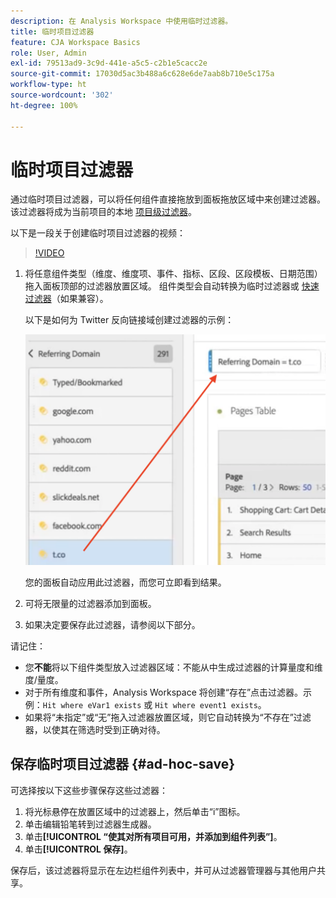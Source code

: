 ```yaml
---
description: 在 Analysis Workspace 中使用临时过滤器。
title: 临时项目过滤器
feature: CJA Workspace Basics
role: User, Admin
exl-id: 79513ad9-3c9d-441e-a5c5-c2b1e5cacc2e
source-git-commit: 17030d5ac3b488a6c628e6de7aab8b710e5c175a
workflow-type: ht
source-wordcount: '302'
ht-degree: 100%

---
```


# 临时项目过滤器

通过临时项目过滤器，可以将任何组件直接拖放到面板拖放区域中来创建过滤器。 该过滤器将成为当前项目的本地 [项目级过滤器](https://experienceleague.adobe.com/docs/analytics-platform/using/cja-components/cja-filters/quick-filters.html)。

以下是一段关于创建临时项目过滤器的视频：

>[!VIDEO](https://video.tv.adobe.com/v/23978/?quality=12)


1. 将任意组件类型（维度、维度项、事件、指标、区段、区段模板、日期范围）拖入面板顶部的过滤器放置区域。 组件类型会自动转换为临时过滤器或 [快速过滤器](/help/components/filters/quick-filters.md)（如果兼容）。

   以下是如何为 Twitter 反向链接域创建过滤器的示例：

   ![](assets/ad-hoc1.png)

   您的面板自动应用此过滤器，而您可立即看到结果。

1. 可将无限量的过滤器添加到面板。
1. 如果决定要保存此过滤器，请参阅以下部分。

请记住：

* 您&#x200B;**不能**&#x200B;将以下组件类型放入过滤器区域：不能从中生成过滤器的计算量度和维度/量度。
* 对于所有维度和事件，Analysis Workspace 将创建“存在”点击过滤器。示例：`Hit where eVar1 exists` 或 `Hit where event1 exists`。
* 如果将“未指定”或“无”拖入过滤器放置区域，则它自动转换为“不存在”过滤器，以使其在筛选时受到正确对待。

## 保存临时项目过滤器 {#ad-hoc-save}

可选择按以下这些步骤保存这些过滤器：

1. 将光标悬停在放置区域中的过滤器上，然后单击“i”图标。
1. 单击编辑铅笔转到过滤器生成器。
1. 单击&#x200B;**[!UICONTROL “使其对所有项目可用，并添加到组件列表”]**。
1. 单击&#x200B;**[!UICONTROL 保存]**。

保存后，该过滤器将显示在左边栏组件列表中，并可从过滤器管理器与其他用户共享。

